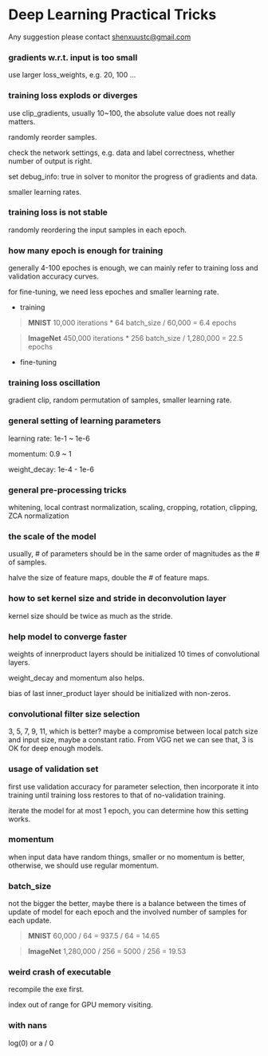 # Deep Learning Practical Tricks

Any suggestion please contact <shenxuustc@gmail.com>

### gradients w.r.t. input is too small

use larger loss_weights, e.g. 20, 100 ...

### training loss explods or diverges
use clip_gradients, usually 10~100, the absolute value does not really matters.

randomly reorder samples. 

check the network settings, e.g. data and label correctness, whether number of output is right.

set debug_info: true in solver to monitor the progress of gradients and data.

smaller learning rates.

### training loss is not stable

randomly reordering the input samples in each epoch.

### how many epoch is enough for training

generally 4-100 epoches is enough, we can mainly refer to training loss and validation accuracy curves.

for fine-tuning, we need less epoches and smaller learning rate.

- training

> **MNIST**  10,000 iterations * 64 batch_size / 60,000 = 6.4 epochs

> **ImageNet** 450,000 iterations * 256 batch_size / 1,280,000 = 22.5 epochs

- fine-tuning

### training loss oscillation

gradient clip, random permutation of samples, smaller learning rate.


### general setting of learning parameters

learning rate: 1e-1 ~ 1e-6

momentum: 0.9 ~ 1

weight_decay: 1e-4 - 1e-6

### general pre-processing tricks

whitening, local contrast normalization, scaling, cropping, rotation, clipping, ZCA normalization

### the scale of the model

usually, # of parameters should be in the same order of magnitudes as the # of samples.

halve the size of feature maps, double the # of feature maps.

### how to set kernel size and stride in deconvolution layer

kernel size should be twice as much as the stride.

### help model to converge faster

weights of innerproduct layers should be initialized 10 times of convolutional layers.

weight_decay and momentum also helps.

bias of last inner_product layer should be initialized with non-zeros.

### convolutional filter size selection
3, 5, 7, 9, 11, which is better? maybe a compromise between local patch size and input size, maybe a constant ratio.
From VGG net we can see that, 3 is OK for deep enough models.

### usage of validation set

first use validation accuracy for parameter selection, then incorporate it into training until training loss restores to that of no-validation training. 

iterate the model for at most 1 epoch, you can determine how this setting works.

### momentum
when input data have random things, smaller or no momentum is better, otherwise, we should use regular momentum.

### batch_size 
not the bigger the better, maybe there is a balance between the times of update of model for each epoch and the involved number of samples for each update.

> **MNIST** 60,000 / 64 =  937.5 / 64 = 14.65

> **ImageNet** 1,280,000 / 256 = 5000 / 256 = 19.53

### weird crash of executable
recompile the exe first.

index out of range for GPU memory visiting.

### with nans
log(0) or a / 0
